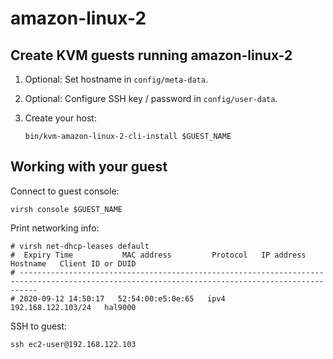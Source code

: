 # amazon-linux-2

## Create KVM guests running amazon-linux-2

1. Optional: Set hostname in `config/meta-data`.
2. Optional: Configure SSH key / password in `config/user-data`.
3. Create your host:

    ```shell
    bin/kvm-amazon-linux-2-cli-install $GUEST_NAME
    ```

## Working with your guest

Connect to guest console:

```shell
virsh console $GUEST_NAME
```

Print networking info:

```shell
# virsh net-dhcp-leases default
#  Expiry Time           MAC address         Protocol   IP address           Hostname   Client ID or DUID
# ------------------------------------------------------------------------------------------------------------------------------------------------
# 2020-09-12 14:50:17   52:54:00:e5:0e:65   ipv4       192.168.122.103/24   hal9000
```

SSH to guest:

```
ssh ec2-user@192.168.122.103
```
